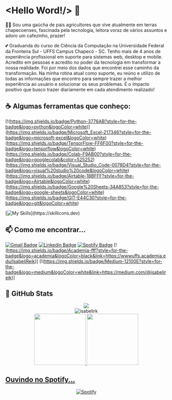 # <Hello Word!/> :wave:

:woman_student: Sou uma gaúcha de pais agricultores que vive atualmente em terras chapecoenses, fascinada pela tecnologia, leitora voraz de vários assuntos e adoro um cafezinho, prazer!

:two_hearts: Graduanda do curso de Ciência da Computação na Universidade Federal da Fronteira Sul - UFFS Campus Chapecó - SC. Tenho mais de 4 anos de experiência profissional em suporte para sistemas web, desktop e mobile. Acredito em pessoas e acredito no poder da tecnologia em transformar a nossa realidade. Foi por meio dos dados que encontrei esse caminho da transformação. Na minha rotina atual como suporte, eu reúno e utilizo de todas as informações que encontro para sempre trazer a melhor experiência ao usuário e solucionar os seus problemas. É o impacto positivo que busco trazer diariamente em cada atendimento realizado!


## :coffee: Algumas ferramentas que conheço:


[!(https://img.shields.io/badge/Python-3776AB?style=for-the-badge&logo=python&logoColor=white)]
(https://img.shields.io/badge/Microsoft_Excel-217346?style=for-the-badge&logo=microsoft-excel&logoColor=white)
(https://img.shields.io/badge/TensorFlow-FF6F00?style=for-the-badge&logo=tensorflow&logoColor=white)
(https://img.shields.io/badge/Colab-F9AB00?style=for-the-badge&logo=googlecolab&color=525252)
(https://img.shields.io/badge/Visual_Studio_Code-0078D4?style=for-the-badge&logo=visual%20studio%20code&logoColor=white)
(https://img.shields.io/badge/Airtable-18BFFF?style=for-the-badge&logo=Airtable&logoColor=white)
(https://img.shields.io/badge/Google%20Sheets-34A853?style=for-the-badge&logo=google-sheets&logoColor=white)
(https://img.shields.io/badge/GIT-E44C30?style=for-the-badge&logo=git&logoColor=white)


[![My Skills](https://skillicons.dev/icons?i=c,cpp,html,css,js,py,java,php,mysql,git,github,vscode,)](https://skillicons.dev)


## :mailbox: Como me encontrar...

[![Gmail Badge](https://img.shields.io/badge/-Gmail-c14438?style=flat-square&logo=Gmail&logoColor=white&link=mailto:isabelireik2@gmail.com)](mailto:isabelireik2@gmail.com)
[![Linkedin Badge](https://img.shields.io/badge/-LinkedIn-blue?style=flat-square&logo=Linkedin&logoColor=white&link=https://www.linkedin.com/in/isabeli-reik-872981162//)](https://www.linkedin.com/in/isabelireik/)
[![Spotify Badge](https://img.shields.io/badge/-Spotify-1ED760?style=flat-square&logo=Spotify&logoColor=white&link=https://open.spotify.com/user/p3h267aa2gos5wd11dtberex5)](https://open.spotify.com/user/p3h267aa2gos5wd11dtberex5)
[!(https://img.shields.io/badge/Academia-fff?style=for-the-badge&logo=academia&logoColor=black&link=https://wwwuffs.academia.edu/IsabeliReik)]
[!(https://img.shields.io/badge/Medium-12100E?style=for-the-badge&logo=medium&logoColor=white&link=https://medium.com/@isabelireik)]

   
## :eyes: GitHub Stats
<div align="center">
   <img src="https://profile-counter.glitch.me/isabelirk/count.svg" />
</div>
<div align="center">
<img align="center" src="https://github-readme-streak-stats.herokuapp.com/?user=isabelirk&theme=dracula" alt="isabelirk" />
</div>
<div align="center">
  <a href="https://github.com/isabelirk">
  <img height="160em" src="https://github-readme-stats.vercel.app/api?username=isabelirk&show_icons=true&theme=dracula&include_all_commits=true&count_private=true."/>
  <img height="160em" src="https://github-readme-stats.vercel.app/api/top-langs/?username=isabelirk&layout=compact&langs_count=7&theme=dracula&include_all_commits=true&count_private=true."/>
</div>


## Ouvindo no Spotify...

<div align="center">
  <a href="https://open.spotify.com/user/p3h267aa2gos5wd11dtberex5">
  <img alt="Spotify" src="https://spotify-recently-played-readme.vercel.app/api?user=p3h267aa2gos5wd11dtberex5&width=890&count=5">
</div>
